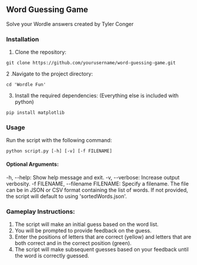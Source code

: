 ## Word Guessing Game
Solve your Wordle answers created by Tyler Conger

### Installation
1. Clone the repository:
``` 
git clone https://github.com/yourusername/word-guessing-game.git
```

2 .Navigate to the project directory:
```
cd 'Wordle Fun'
```

3. Install the required dependencies:
(Everything else is included with python)
```
pip install matplotlib
```

### Usage
Run the script with the following command:

```
python script.py [-h] [-v] [-f FILENAME]
```

#### Optional Arguments:
-h, --help: Show help message and exit.
-v, --verbose: Increase output verbosity.
-f FILENAME, --filename FILENAME: Specify a filename. The file can be in JSON or CSV format containing the list of words. If not provided, the script will default to using 'sortedWords.json'.

### Gameplay Instructions:
1. The script will make an initial guess based on the word list.
2. You will be prompted to provide feedback on the guess.
3. Enter the positions of letters that are correct (yellow) and letters that are both correct and in the correct position (green).
4. The script will make subsequent guesses based on your feedback until the word is correctly guessed.
